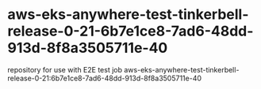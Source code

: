 # aws-eks-anywhere-test-tinkerbell-release-0-21-6b7e1ce8-7ad6-48dd-913d-8f8a3505711e-40
repository for use with E2E test job aws-eks-anywhere-test-tinkerbell-release-0-21:6b7e1ce8-7ad6-48dd-913d-8f8a3505711e-40
